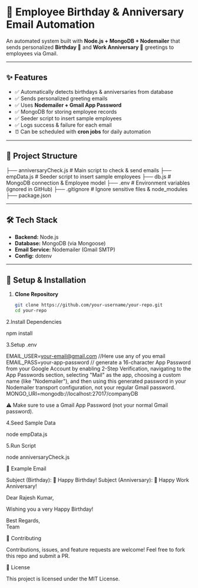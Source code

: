 # 🎉 Employee Birthday & Anniversary Email Automation  

 
An automated system built with **Node.js + MongoDB + Nodemailer** that sends personalized **Birthday 🎂** and **Work Anniversary 🎉** greetings to employees via Gmail.  

---

## ✨ Features
- ✅ Automatically detects birthdays & anniversaries from database  
- ✅ Sends personalized greeting emails   
- ✅ Uses **Nodemailer + Gmail App Password**  
- ✅ MongoDB for storing employee records  
- ✅ Seeder script to insert sample employees  
- ✅ Logs success & failure for each email  
- ⏰ Can be scheduled with **cron jobs** for daily automation  

---

## 📂 Project Structure
├── anniversaryCheck.js # Main script to check & send emails
├── empData.js # Seeder script to insert sample employees
├── db.js # MongoDB connection & Employee model
├── .env # Environment variables (ignored in GitHub)
├── .gitignore # Ignore sensitive files & node_modules
├── package.json


---

## 🛠️ Tech Stack
- **Backend:** Node.js  
- **Database:** MongoDB (via Mongoose)  
- **Email Service:** Nodemailer (Gmail SMTP)  
- **Config:** dotenv  

---

## 🚀 Setup & Installation

1. **Clone Repository**
   ```bash
   git clone https://github.com/your-username/your-repo.git
   cd your-repo
2.Install Dependencies

npm install


3.Setup .env

EMAIL_USER=your-email@gmail.com //Here use any of you email
EMAIL_PASS=your-app-password // generate a 16-character App Password from your Google Account by enabling 2-Step Verification, navigating to the App Passwords section, selecting "Mail" as the app, choosing a custom name (like "Nodemailer"), and then using this generated password in your Nodemailer transport configuration, not your regular Gmail password. 
MONGO_URI=mongodb://localhost:27017/companyDB


⚠️ Make sure to use a Gmail App Password (not your normal Gmail password).

4.Seed Sample Data

node empData.js


5.Run Script

node anniversaryCheck.js


📧 Example Email

Subject (Birthday): 🎂 Happy Birthday!
Subject (Anniversary): 🎉 Happy Work Anniversary!

Dear Rajesh Kumar,

Wishing you a very Happy Birthday!

Best Regards,  
Team

🤝 Contributing

Contributions, issues, and feature requests are welcome!
Feel free to fork this repo and submit a PR.

📜 License

This project is licensed under the MIT License.
